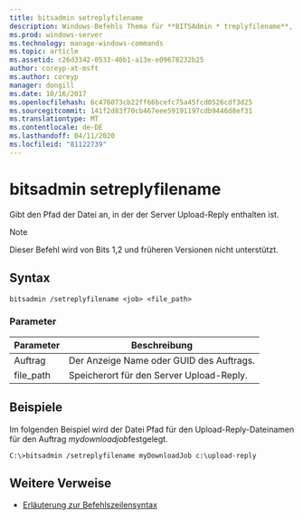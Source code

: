 ```yaml
---
title: bitsadmin setreplyfilename
description: Windows-Befehls Thema für **BITSAdmin * treplyfilename**, das den Pfad der Datei angibt, die den Server Upload-Reply enthält.
ms.prod: windows-server
ms.technology: manage-windows-commands
ms.topic: article
ms.assetid: c26d3342-0533-40b1-a13e-e09678232b25
author: coreyp-at-msft
ms.author: coreyp
manager: dongill
ms.date: 10/16/2017
ms.openlocfilehash: 6c476073cb22ff66bcefc75a45fcd0526cdf3d25
ms.sourcegitcommit: 141f2d83f70cb467eee59191197cdb9446d8ef31
ms.translationtype: MT
ms.contentlocale: de-DE
ms.lasthandoff: 04/11/2020
ms.locfileid: "81122739"
---
```

# <a name="bitsadmin-setreplyfilename"></a>bitsadmin setreplyfilename

Gibt den Pfad der Datei an, in der der Server Upload-Reply enthalten ist.

> [!NOTE]
> Dieser Befehl wird von Bits 1,2 und früheren Versionen nicht unterstützt.

## <a name="syntax"></a>Syntax

```
bitsadmin /setreplyfilename <job> <file_path>
```

### <a name="parameters"></a>Parameter

| Parameter | Beschreibung |
| -------------- | -------------- |
| Auftrag | Der Anzeige Name oder GUID des Auftrags. |
| file_path | Speicherort für den Server Upload-Reply. |

## <a name="examples"></a>Beispiele

Im folgenden Beispiel wird der Datei Pfad für den Upload-Reply-Dateinamen für den Auftrag *mydownloadjob*festgelegt.

```
C:\>bitsadmin /setreplyfilename myDownloadJob c:\upload-reply
```

## <a name="additional-references"></a>Weitere Verweise

- [Erläuterung zur Befehlszeilensyntax](command-line-syntax-key.md)